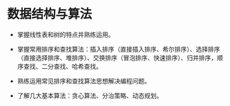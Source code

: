 # 数据结构与算法

- 掌握线性表和树的特点并熟练运用。

- 掌握常用排序和查找算法：插入排序（直接插入排序、希尔排序）、选择排序（直接选择排序、堆排序）、交换排序（冒泡排序、快速排序）、归并排序，顺序查找、二分查找、哈希查找。

- 熟练运用常见排序和查找算法思想解决编程问题。

- 了解几大基本算法：贪心算法、分治策略、动态规划。

